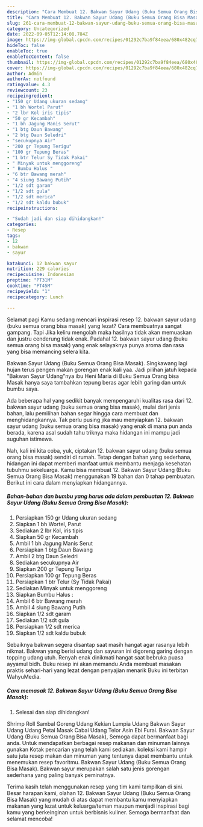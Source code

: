 ```yaml
---
description: "Cara Membuat 12. Bakwan Sayur Udang (Buku Semua Orang Bisa Masak) yang Lezat, Buat Buka Puasa}"
title: "Cara Membuat 12. Bakwan Sayur Udang (Buku Semua Orang Bisa Masak) yang Lezat, Buat Buka Puasa}"
slug: 261-cara-membuat-12-bakwan-sayur-udang-buku-semua-orang-bisa-masak-yang-lezat-buat-buka-puasa
category: Uncategorized
date: 2022-09-05T12:14:08.784Z
image: https://img-global.cpcdn.com/recipes/01292c7ba9f84eea/680x482cq70/12-bakwan-sayur-udang-buku-semua-orang-bisa-masak-foto-resep-utama.jpg
hideToc: false
enableToc: true
enableTocContent: false
thumbnail: https://img-global.cpcdn.com/recipes/01292c7ba9f84eea/680x482cq70/12-bakwan-sayur-udang-buku-semua-orang-bisa-masak-foto-resep-utama.jpg
cover: https://img-global.cpcdn.com/recipes/01292c7ba9f84eea/680x482cq70/12-bakwan-sayur-udang-buku-semua-orang-bisa-masak-foto-resep-utama.jpg
author: Admin
authorAv: notfound
ratingvalue: 4.3
reviewcount: 23
recipeingredient:
- "150 gr Udang ukuran sedang"
- "1 bh Wortel Parut"
- "2 lbr Kol iris tipis"
- "50 gr Kecambah"
- "1 bh Jagung Manis Serut"
- "1 btg Daun Bawang"
- "2 btg Daun Seledri"
- "secukupnya Air"
- "200 gr Tepung Terigu"
- "100 gr Tepung Beras"
- "1 btr Telur Sy Tidak Pakai"
- " Minyak untuk menggoreng"
- " Bumbu Halus "
- "6 btr Bawang merah"
- "4 siung Bawang Putih"
- "1/2 sdt garam"
- "1/2 sdt gula"
- "1/2 sdt merica"
- "1/2 sdt kaldu bubuk"
recipeinstructions:

- "Sudah jadi dan siap dihidangkan!"
categories:
- Resep
tags:
- 12
- bakwan
- sayur

katakunci: 12 bakwan sayur 
nutrition: 229 calories
recipecuisine: Indonesian
preptime: "PT31M"
cooktime: "PT45M"
recipeyield: "1"
recipecategory: Lunch

---
```



Selamat pagi Kamu sedang mencari inspirasi resep 12. bakwan sayur udang (buku semua orang bisa masak) yang lezat? Cara membuatnya sangat gampang. Tapi Jika keliru mengolah maka hasilnya tidak akan memuaskan dan justru cenderung tidak enak. Padahal 12. bakwan sayur udang (buku semua orang bisa masak) yang enak selayaknya punya aroma dan rasa yang bisa memancing selera kita.


Bakwan Sayur Udang (Buku Semua Orang Bisa Masak). Singkawang lagi hujan terus pengen makan gorengan enak kali yaa. Jadi pilihan jatuh kepada &#34;Bakwan Sayur Udang&#34;nya ibu Heni Maria di Buku Semua Orang bisa Masak hanya saya tambahkan tepung beras agar lebih garing dan untuk bumbu saya.

Ada beberapa hal yang sedikit banyak mempengaruhi kualitas rasa dari 12. bakwan sayur udang (buku semua orang bisa masak), mulai dari jenis bahan, lalu pemilihan bahan segar hingga cara membuat dan menghidangkannya. Tak perlu pusing jika mau menyiapkan 12. bakwan sayur udang (buku semua orang bisa masak) yang enak di mana pun anda berada, karena asal sudah tahu triknya maka hidangan ini mampu jadi suguhan istimewa.


Nah, kali ini kita coba, yuk, ciptakan 12. bakwan sayur udang (buku semua orang bisa masak) sendiri di rumah. Tetap dengan bahan yang sederhana, hidangan ini dapat memberi manfaat untuk membantu menjaga kesehatan tubuhmu sekeluarga. Kamu bisa membuat 12. Bakwan Sayur Udang (Buku Semua Orang Bisa Masak) menggunakan 19 bahan dan 0 tahap pembuatan. Berikut ini cara dalam menyiapkan hidangannya.

<!--inarticleads1-->

##### Bahan-bahan dan bumbu yang harus ada dalam pembuatan 12. Bakwan Sayur Udang (Buku Semua Orang Bisa Masak):

1. Persiapkan 150 gr Udang ukuran sedang
1. Siapkan 1 bh Wortel, Parut
1. Sediakan 2 lbr Kol, iris tipis
1. Siapkan 50 gr Kecambah
1. Ambil 1 bh Jagung Manis Serut
1. Persiapkan 1 btg Daun Bawang
1. Ambil 2 btg Daun Seledri
1. Sediakan secukupnya Air
1. Siapkan 200 gr Tepung Terigu
1. Persiapkan 100 gr Tepung Beras
1. Persiapkan 1 btr Telur (Sy Tidak Pakai)
1. Sediakan  Minyak untuk menggoreng
1. Siapkan  Bumbu Halus :
1. Ambil 6 btr Bawang merah
1. Ambil 4 siung Bawang Putih
1. Siapkan 1/2 sdt garam
1. Sediakan 1/2 sdt gula
1. Persiapkan 1/2 sdt merica
1. Siapkan 1/2 sdt kaldu bubuk


Sebaiknya bakwan segera disantap saat masih hangat agar rasanya lebih nikmat. Bakwan yang berisi udang dan sayuran ini digoreng garing dengan topping udang utuh. Renyah enak dinikmati hangat saat bebruka puasa ayyamul bidh. Buku resep ini akan memandu Anda membuat masakan praktis sehari-hari yang lezat dengan penyajian menarik Buku ini terbitan WahyuMedia. 

<!--inarticleads2-->

##### Cara memasak 12. Bakwan Sayur Udang (Buku Semua Orang Bisa Masak):


1. Selesai dan siap dihidangkan!

Shrimp Roll Sambal Goreng Udang Kekian Lumpia Udang Bakwan Sayur Udang Udang Petai Masak Cabai Udang Telor Asin Ebi Furai. Bakwan Sayur Udang (Buku Semua Orang Bisa Masak), Semoga dapat bermanfaat bagi anda. Untuk mendapatkan berbagai resep makanan dan minuman lainnya gunakan Kotak pencarian yang telah kami sediakan. koleksi kami hampir satu juta resep makan dan minuman yang tentunya dapat membantu untuk menemukan resep favoritmu. Bakwan Sayur Udang (Buku Semua Orang Bisa Masak). Bakwan sayur merupakan salah satu jenis gorengan sederhana yang paling banyak peminatnya. 

Terima kasih telah menggunakan resep yang tim kami tampilkan di sini. Besar harapan kami, olahan 12. Bakwan Sayur Udang (Buku Semua Orang Bisa Masak) yang mudah di atas dapat membantu kamu menyiapkan makanan yang lezat untuk keluarga/teman maupun menjadi inspirasi bagi kamu yang berkeinginan untuk berbisnis kuliner. Semoga bermanfaat dan selamat mencoba!
